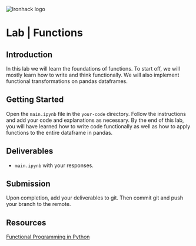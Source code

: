 ![Ironhack logo](https://i.imgur.com/1QgrNNw.png)

# Lab | Functions

## Introduction

In this lab we will learn the foundations of functions. To start off, we will mostly learn how to write and think functionally. We will also implement functional transformations on pandas dataframes.

## Getting Started

Open the `main.ipynb` file in the `your-code` directory. Follow the instructions and add your code and explanations as necessary. By the end of this lab, you will have learned how to write code functionally as well as how to apply functions to the entire dataframe in pandas.

## Deliverables

- `main.ipynb` with your responses.

## Submission

Upon completion, add your deliverables to git. Then commit git and push your branch to the remote.

## Resources

[Functional Programming in Python](https://docs.python.org/2/howto/functional.html)
